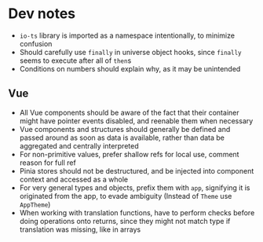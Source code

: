 # Dev notes

- `io-ts` library is imported as a namespace intentionally, to minimize confusion
- Should carefully use `finally` in universe object hooks, since `finally` seems to execute after all of `then`s
- Conditions on numbers should explain why, as it may be unintended

## Vue

- All Vue components should be aware of the fact that their container might have pointer events disabled, and reenable them when necessary
- Vue components and structures should generally be defined and passed around as soon as data is available, rather than data be aggregated and centrally interpreted
- For non-primitive values, prefer shallow refs for local use, comment reason for full ref
- Pinia stores should not be destructured, and be injected into component context and accessed as a whole
- For very general types and objects, prefix them with `app`, signifying it is originated from the app, to evade ambiguity (Instead of `Theme` use `AppTheme`)
- When working with translation functions, have to perform checks before doing operations onto returns, since they might not match type if translation was missing, like in arrays